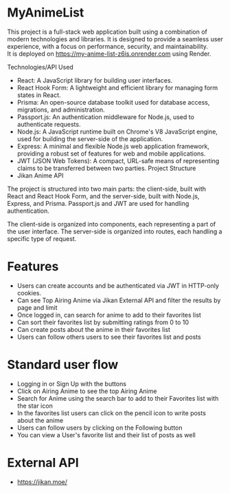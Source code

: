 # MyAnimeList

This project is a full-stack web application built using a combination of modern technologies and libraries. It is designed to provide a seamless user experience, with a focus on performance, security, and maintainability.
<br> 
It is deployed on https://my-anime-list-z6is.onrender.com using Render.

Technologies/API Used
- React: A JavaScript library for building user interfaces.
- React Hook Form: A lightweight and efficient library for managing form states in React.
- Prisma: An open-source database toolkit used for database access, migrations, and administration.
- Passport.js: An authentication middleware for Node.js, used to authenticate requests.
- Node.js: A JavaScript runtime built on Chrome's V8 JavaScript engine, used for building the server-side of the application.
- Express: A minimal and flexible Node.js web application framework, providing a robust set of features for web and mobile applications.
- JWT (JSON Web Tokens): A compact, URL-safe means of representing claims to be transferred between two parties.
Project Structure
- Jikan Anime API

The project is structured into two main parts: the client-side, built with React and React Hook Form, and the server-side, built with Node.js, Express, and Prisma. Passport.js and JWT are used for handling authentication.

The client-side is organized into components, each representing a part of the user interface. The server-side is organized into routes, each handling a specific type of request.

# Features

- Users can create accounts and be authenticated via JWT in HTTP-only cookies.
- Can see Top Airing Anime via Jikan External API and filter the results by page and limit
- Once logged in, can search for anime to add to their favorites list
- Can sort their favorites list by submitting ratings from 0 to 10
- Can create posts about the anime in their favorites list
- Users can follow others users to see their favorites list and posts

# Standard user flow
- Logging in or Sign Up with the buttons
- Click on Airing Anime to see the top Airing Anime
- Search for Anime using the search bar to add to their Favorites list with the star icon
- In the favorites list users can click on the pencil icon to write posts about the anime
- Users can follow users by clicking on the Following button
- You can view a User's favorite list and their list of posts as well

# External API
- https://jikan.moe/
